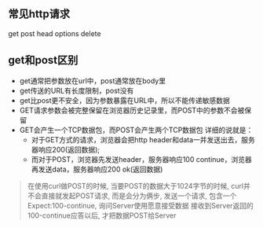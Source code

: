 ## 常见http请求
get post head options delete
## get和post区别
+ get通常把参数放在url中，post通常放在body里
+ get传送的URL有长度限制，post没有
+ get比post更不安全，因为参数暴露在URL中，所以不能传递敏感数据
+ GET请求参数会被完整保留在浏览器历史记录里，而POST中的参数不会被保留
+ GET会产生一个TCP数据包，而POST会产生两个TCP数据包
  详细的说就是：
   - 对于GET方式的请求，浏览器会把http header和data一并发送出去，服务器响应200(返回数据);
   - 而对于POST，浏览器先发送header，服务器响应100 continue，浏览器再发送data，服务器响应200 ok(返回数据)
> 在使用curl做POST的时候, 当要POST的数据大于1024字节的时候, curl并不会直接就发起POST请求, 而是会分为俩步,
发送一个请求, 包含一个Expect:100-continue, 询问Server使用愿意接受数据
接收到Server返回的100-continue应答以后, 才把数据POST给Server


